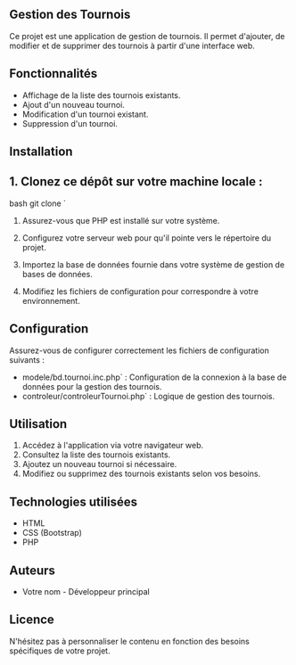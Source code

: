 ## Gestion des Tournois

Ce projet est une application de gestion de tournois. Il permet d'ajouter, de modifier et de supprimer des tournois à partir d'une interface web.

## Fonctionnalités

- Affichage de la liste des tournois existants.
- Ajout d'un nouveau tournoi.
- Modification d'un tournoi existant.
- Suppression d'un tournoi.

## Installation

## 1. Clonez ce dépôt sur votre machine locale :

bash
git clone <lien-du-repo> `

1.  Assurez-vous que PHP est installé sur votre système.

2.  Configurez votre serveur web pour qu'il pointe vers le répertoire du projet.

3.  Importez la base de données fournie dans votre système de gestion de bases de données.

4.  Modifiez les fichiers de configuration pour correspondre à votre environnement.

Configuration
-------------

Assurez-vous de configurer correctement les fichiers de configuration suivants :

-   modele/bd.tournoi.inc.php` : Configuration de la connexion à la base de données pour la gestion des tournois.
-   controleur/controleurTournoi.php` : Logique de gestion des tournois.

Utilisation
-----------

1.  Accédez à l'application via votre navigateur web.
2.  Consultez la liste des tournois existants.
3.  Ajoutez un nouveau tournoi si nécessaire.
4.  Modifiez ou supprimez des tournois existants selon vos besoins.

Technologies utilisées
----------------------

-   HTML
-   CSS (Bootstrap)
-   PHP

Auteurs
-------

-   Votre nom - Développeur principal

Licence
-------



 N'hésitez pas à personnaliser le contenu en fonction des besoins spécifiques de votre projet.

